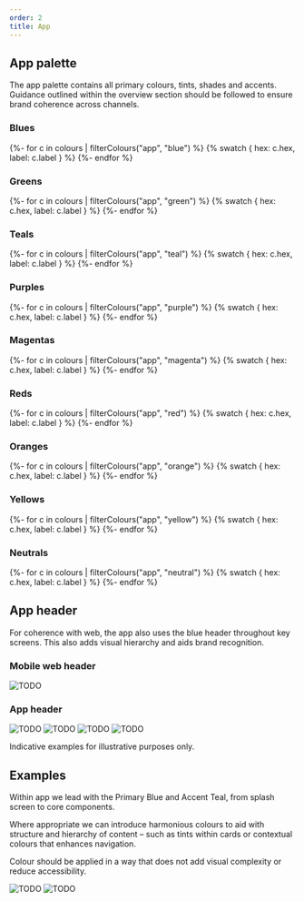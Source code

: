 ```yaml
---
order: 2
title: App
---
```


## App palette

The app palette contains all primary colours, tints, shades and accents. Guidance outlined within the overview section should be followed to ensure brand coherence across channels.

### Blues

{%- for c in colours | filterColours("app", "blue") %}
{% swatch { hex: c.hex, label: c.label } %}
{%- endfor %}

### Greens

{%- for c in colours | filterColours("app", "green") %}
{% swatch { hex: c.hex, label: c.label } %}
{%- endfor %}

### Teals

{%- for c in colours | filterColours("app", "teal") %}
{% swatch { hex: c.hex, label: c.label } %}
{%- endfor %}

### Purples

{%- for c in colours | filterColours("app", "purple") %}
{% swatch { hex: c.hex, label: c.label } %}
{%- endfor %}

### Magentas

{%- for c in colours | filterColours("app", "magenta") %}
{% swatch { hex: c.hex, label: c.label } %}
{%- endfor %}

### Reds

{%- for c in colours | filterColours("app", "red") %}
{% swatch { hex: c.hex, label: c.label } %}
{%- endfor %}

### Oranges

{%- for c in colours | filterColours("app", "orange") %}
{% swatch { hex: c.hex, label: c.label } %}
{%- endfor %}

### Yellows

{%- for c in colours | filterColours("app", "yellow") %}
{% swatch { hex: c.hex, label: c.label } %}
{%- endfor %}

### Neutrals

{%- for c in colours | filterColours("app", "neutral") %}
{% swatch { hex: c.hex, label: c.label } %}
{%- endfor %}

## App header

For coherence with web, the app also uses the blue header throughout key screens. This also adds visual hierarchy and aids brand recognition.

### Mobile web header

![TODO](./mobile-header.png)

### App header

![TODO](./app-header1.png) ![TODO](./app-header2.png) ![TODO](./app-header3.png) ![TODO](./app-header4.png)

Indicative examples for illustrative purposes only.

## Examples

Within app we lead with the Primary Blue and Accent Teal, from splash screen to core components.

Where appropriate we can introduce harmonious colours to aid with structure and hierarchy of content – such as tints within cards or contextual colours that enhances navigation.

Colour should be applied in a way that does not add visual complexity or reduce accessibility.

![TODO](./app-homepage.png) ![TODO](./app-settings.png)
